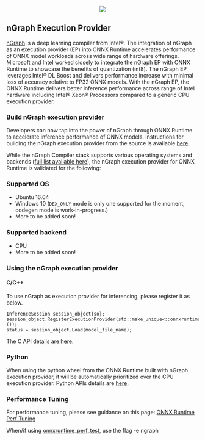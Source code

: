 <p align="center">
  <img src="docs/images/ngraph-logo.png">
</p>

## nGraph Execution Provider

[nGraph](https://github.com/NervanaSystems/ngraph) is a deep learning compiler from Intel®. The integration of nGraph as an execution provider (EP) into ONNX Runtime accelerates performance of ONNX model workloads across wide range of hardware offerings. Microsoft and Intel worked closely to integrate the nGraph EP with ONNX Runtime to showcase the benefits of quantization (int8). The nGraph EP leverages Intel® DL Boost and delivers performance increase with minimal loss of accuracy relative to FP32 ONNX models. With the nGraph EP, the ONNX Runtime delivers better inference performance across range of Intel hardware including Intel® Xeon® Processors compared to a generic CPU execution provider.

### Build nGraph execution provider
Developers can now tap into the power of nGraph through ONNX Runtime to accelerate inference performance of ONNX models. Instructions for building the nGraph execution provider from the source is available [here](../../BUILD.md#nGraph).

While the nGraph Compiler stack supports various operating systems and backends ([full list available here](https://www.ngraph.ai/ecosystem)), the nGraph execution provider for ONNX Runtime is validated for the following:  

### Supported OS
*	Ubuntu 16.04
* Windows 10 (`DEX_ONLY` mode is only one supported for the moment, codegen mode is work-in-progress.)
* More to be added soon!

### Supported backend
*	CPU
* More to be added soon!

### Using the nGraph execution provider
#### C/C++
To use nGraph as execution provider for inferencing, please register it as below.
```
InferenceSession session_object{so};
session_object.RegisterExecutionProvider(std::make_unique<::onnxruntime::NGRAPHExecutionProvider>());
status = session_object.Load(model_file_name);
```
The C API details are [here](../C_API.md#c-api).

### Python
When using the python wheel from the ONNX Runtime built with nGraph execution provider, it will be automatically prioritized over the CPU execution provider. Python APIs details are [here](../python/api_summary.rst#api-summary).

### Performance Tuning
For performance tuning, please see guidance on this page: [ONNX Runtime Perf Tuning](../ONNX_Runtime_Perf_Tuning.md)

When/if using [onnxruntime_perf_test](../../onnxruntime/test/perftest), use the flag -e ngraph
